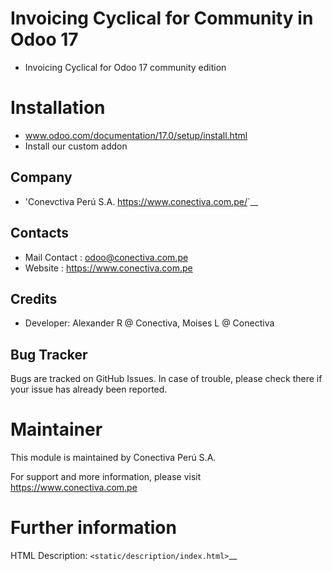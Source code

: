 Invoicing Cyclical for Community in Odoo 17
==============================================
* Invoicing Cyclical for Odoo 17 community edition

Installation
============
 - www.odoo.com/documentation/17.0/setup/install.html
 - Install our custom addon

Company
-------
* 'Conevctiva Perú S.A. <https://www.conectiva.com.pe/>`__

Contacts
--------
* Mail Contact : odoo@conectiva.com.pe
* Website : https://www.conectiva.com.pe

Credits
--------
* Developer: Alexander R @ Conectiva,
             Moises L @ Conectiva

Bug Tracker
-----------
Bugs are tracked on GitHub Issues. In case of trouble, please check there if your issue has already been reported.

Maintainer
==========
This module is maintained by Conectiva Perú S.A.

For support and more information, please visit https://www.conectiva.com.pe

Further information
===================
HTML Description: `<static/description/index.html>`__

